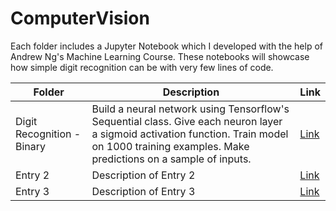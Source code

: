 # ComputerVision
Each folder includes a Jupyter Notebook which I developed with the help of Andrew Ng's Machine Learning Course. These notebooks will showcase how simple digit recognition can be with very few lines of code.

| Folder   | Description                 | Link        |
|--------------|-----------------------------|-----------------------|
| Digit Recognition - Binary      |    Build a neural network using Tensorflow's Sequential class. Give each neuron layer a sigmoid activation function. Train model on 1000 training examples. Make predictions on a sample of inputs.       | [Link](#https://github.com/kaushishere/ComputerVision/tree/main/Handwritten%20Digit%20Recognition%20-%20Binary)             |
| Entry 2      | Description of Entry 2      | [Link](#)             |
| Entry 3      | Description of Entry 3      | [Link](#)             |